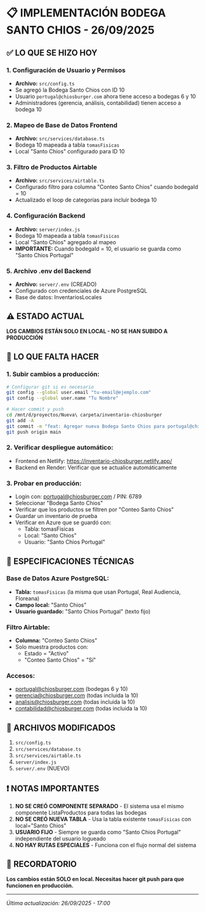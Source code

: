 # 📋 IMPLEMENTACIÓN BODEGA SANTO CHIOS - 26/09/2025

## ✅ LO QUE SE HIZO HOY

### 1. **Configuración de Usuario y Permisos**
- **Archivo:** `src/config.ts`
- Se agregó la Bodega Santo Chios con ID 10
- Usuario `portugal@chiosburger.com` ahora tiene acceso a bodegas 6 y 10
- Administradores (gerencia, análisis, contabilidad) tienen acceso a bodega 10

### 2. **Mapeo de Base de Datos Frontend**
- **Archivo:** `src/services/database.ts`
- Bodega 10 mapeada a tabla `tomasFisicas`
- Local "Santo Chios" configurado para ID 10

### 3. **Filtro de Productos Airtable**
- **Archivo:** `src/services/airtable.ts`
- Configurado filtro para columna "Conteo Santo Chios" cuando bodegaId = 10
- Actualizado el loop de categorías para incluir bodega 10

### 4. **Configuración Backend**
- **Archivo:** `server/index.js`
- Bodega 10 mapeada a tabla `tomasFisicas`
- Local "Santo Chios" agregado al mapeo
- **IMPORTANTE:** Cuando bodegaId = 10, el usuario se guarda como "Santo Chios Portugal"

### 5. **Archivo .env del Backend**
- **Archivo:** `server/.env` (CREADO)
- Configurado con credenciales de Azure PostgreSQL
- Base de datos: InventariosLocales

## ⚠️ ESTADO ACTUAL

**LOS CAMBIOS ESTÁN SOLO EN LOCAL - NO SE HAN SUBIDO A PRODUCCIÓN**

## 📝 LO QUE FALTA HACER

### 1. **Subir cambios a producción:**
```bash
# Configurar git si es necesario
git config --global user.email "tu-email@ejemplo.com"
git config --global user.name "Tu Nombre"

# Hacer commit y push
cd /mnt/d/proyectos/Nueva\ carpeta/inventario-chiosburger
git add -A
git commit -m "feat: Agregar nueva Bodega Santo Chios para portugal@chiosburger.com"
git push origin main
```

### 2. **Verificar despliegue automático:**
- Frontend en Netlify: https://inventario-chiosburger.netlify.app/
- Backend en Render: Verificar que se actualice automáticamente

### 3. **Probar en producción:**
- Login con: portugal@chiosburger.com / PIN: 6789
- Seleccionar "Bodega Santo Chios"
- Verificar que los productos se filtren por "Conteo Santo Chios"
- Guardar un inventario de prueba
- Verificar en Azure que se guardó con:
  - Tabla: tomasFisicas
  - Local: "Santo Chios"
  - Usuario: "Santo Chios Portugal"

## 🔧 ESPECIFICACIONES TÉCNICAS

### Base de Datos Azure PostgreSQL:
- **Tabla:** `tomasFisicas` (la misma que usan Portugal, Real Audiencia, Floreana)
- **Campo local:** "Santo Chios"
- **Usuario guardado:** "Santo Chios Portugal" (texto fijo)

### Filtro Airtable:
- **Columna:** "Conteo Santo Chios"
- Solo muestra productos con:
  - Estado = "Activo"
  - "Conteo Santo Chios" = "Sí"

### Accesos:
- portugal@chiosburger.com (bodegas 6 y 10)
- gerencia@chiosburger.com (todas incluida la 10)
- analisis@chiosburger.com (todas incluida la 10)
- contabilidad@chiosburger.com (todas incluida la 10)

## 📂 ARCHIVOS MODIFICADOS
1. `src/config.ts`
2. `src/services/database.ts`
3. `src/services/airtable.ts`
4. `server/index.js`
5. `server/.env` (NUEVO)

## ❗ NOTAS IMPORTANTES

1. **NO SE CREÓ COMPONENTE SEPARADO** - El sistema usa el mismo componente ListaProductos para todas las bodegas
2. **NO SE CREÓ NUEVA TABLA** - Usa la tabla existente `tomasFisicas` con local="Santo Chios"
3. **USUARIO FIJO** - Siempre se guarda como "Santo Chios Portugal" independiente del usuario logueado
4. **NO HAY RUTAS ESPECIALES** - Funciona con el flujo normal del sistema

## 🚨 RECORDATORIO

**Los cambios están SOLO en local. Necesitas hacer git push para que funcionen en producción.**

---
*Última actualización: 26/09/2025 - 17:00*